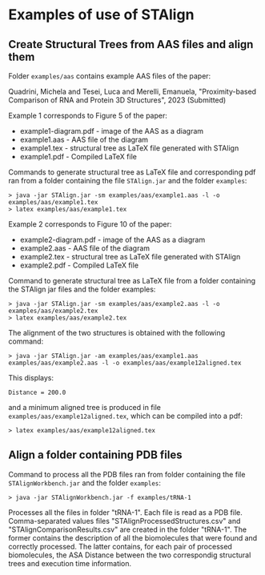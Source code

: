 # Examples of use of STAlign

## Create Structural Trees from AAS files and align them

Folder `examples/aas` contains example AAS files of the paper:

Quadrini, Michela and Tesei, Luca and Merelli, Emanuela, "Proximity-based 
Comparison of RNA and Protein 3D Structures", 2023 (Submitted)

Example 1 corresponds to Figure 5 of the paper:
  * example1-diagram.pdf - image of the AAS as a diagram
  * example1.aas - AAS file of the diagram
  * example1.tex - structural tree as LaTeX file generated with STAlign
  * example1.pdf - Compiled LaTeX file
  
Commands to generate structural tree as LaTeX file and corresponding pdf ran 
from a folder containing the file `STAlign.jar` and the folder `examples`:

	> java -jar STAlign.jar -sm examples/aas/example1.aas -l -o examples/aas/example1.tex
	> latex examples/aas/example1.tex

Example 2 corresponds to Figure 10 of the paper:
  * example2-diagram.pdf - image of the AAS as a diagram
  * example2.aas - AAS file of the diagram
  * example2.tex - structural tree as LaTeX file generated with STAlign
  * example2.pdf - Compiled LaTeX file
  
Command to generate structural tree as LaTeX file from a folder containing the 
STAlign jar files and the folder examples:

	> java -jar STAlign.jar -sm examples/aas/example2.aas -l -o examples/aas/example2.tex
	> latex examples/aas/example2.tex

The alignment of the two structures is obtained with the following command:

	> java -jar STAlign.jar -am examples/aas/example1.aas examples/aas/example2.aas -l -o examples/aas/example12aligned.tex
	
This displays:

	Distance = 200.0

and a minimum aligned tree is produced in file `examples/aas/example12aligned.tex`, which can be compiled into a pdf:

	> latex examples/aas/example12aligned.tex
	
## Align a folder containing PDB files

Command to process all the PDB files ran from folder containing the file 
`STAlignWorkbench.jar` and the folder `examples`:

	> java -jar STAlignWorkbench.jar -f examples/tRNA-1

Processes all the files in folder "tRNA-1". Each file is read as a PDB file. 
Comma-separated values files "STAlignProcessedStructures.csv" and 
"STAlignComparisonResults.csv" are created in the folder "tRNA-1". The former 
contains the description of all the biomolecules that were found and correctly 
processed. The latter contains, for each pair of processed biomolecules, the ASA 
Distance between the two correspondig structural trees and execution time 
information.






